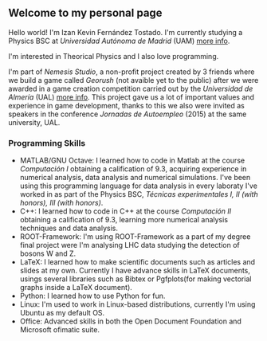 
## Welcome to my personal page
Hello world! I'm Izan Kevin Fernández Tostado. I'm currently studying a Physics BSC at _Universidad Autónoma de Madrid_ (UAM) [more info](https://secretaria-virtual.uam.es/doa/consultaPublica/look%5bconpub%5dBuscarPubGuiaDocAs?entradaPublica=true&idiomaPais=es.ES&_anoAcademico=2021&_centro=104&_planEstudio=448).

I'm interested in Theorical Physics and I also love programming. 

I'm part of _Nemesis Studio_, a non-profit project created by 3 friends where we build a game called _Georush_ (not avaible yet to the public) after we were awarded in a game creation competition carried out by the _Universidad de Almería_ (UAL) [more info](https://w3.ual.es/eventos/jornadasinformatica/ualGames/index.shtml). This project gave us a lot of important values and experience in game development, thanks to this we also were invited as speakers in the conference _Jornadas de Autoempleo_ (2015) at the same university, UAL.
### Programming Skills

- MATLAB/GNU Octave: I learned how to code in Matlab at the course _Computación I_ obtaining a calification of 9.3, acquiring experience in numerical analysis, data analysis and numerical simulations. I've been using this programming language for data analysis in every laboraty I've worked in as part of the Physics BSC, _Técnicas experimentales I, II (with honors), III (with honors)_.
- C++: I learned how to code in C++ at the course _Computación II_ obtaining a calification of 9.3, learning more numerical analysis techniques and data analysis.
- ROOT-Framework: I'm using ROOT-Framework as a part of my degree final project were I'm analysing LHC data studying the detection of bosons W and Z.
- LaTeX: I learned how to make scientific documents such as articles and slides at my own. Currently I have advance skills in LaTeX documents, usings several libraries such as Bibtex or Pgfplots(for making vectorial graphs inside a LaTeX document).
- Python: I learned how to use Python for fun. 
- Linux: I'm used to work in Linux-based distributions, currently I'm using Ubuntu as my default OS.
- Office: Advanced skills in both the Open Document Foundation and Microsoft ofimatic suite.


